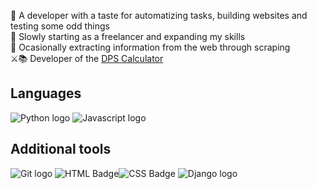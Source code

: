🔧 A developer with a taste for automatizing tasks, building websites and testing some odd things  
🔹 Slowly starting as a freelancer and expanding my skills  
🔎 Ocasionally extracting information from the web through scraping  
⚔📚 Developer of the [DPS Calculator](https://clustercoder.pythonanywhere.com/dpscalculator/)

## Languages
![Python logo](https://img.shields.io/badge/Python-FFD43B?style=for-the-badge&logo=python&logoColor=blue)
![Javascript logo](https://img.shields.io/badge/JavaScript-323330?style=for-the-badge&logo=javascript&logoColor=F7DF1E)

## Additional tools
![Git logo](https://img.shields.io/badge/GIT-E44C30?style=for-the-badge&logo=git&logoColor=white)
![HTML Badge](https://img.shields.io/badge/HTML5-E34F26?style=for-the-badge&logo=html5&logoColor=white)![CSS Badge](https://img.shields.io/badge/CSS3-1572B6?style=for-the-badge&logo=css3&logoColor=white)
![Django logo](https://img.shields.io/badge/Django-092E20?style=for-the-badge&logo=django&logoColor=green)
